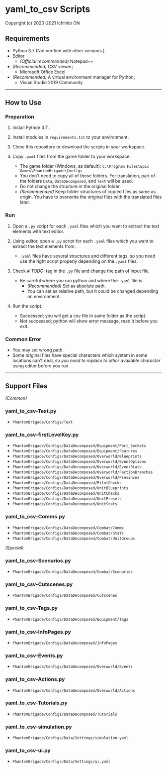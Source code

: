 # yaml_to_csv Scripts

Copyright (c) 2020-2021 Ichihito Ohi

## Requirements
- Python 3.7 (Not verified with other versions.)
- Editor
    - *(Official recommended)* Notepad++
- *(Recommended)* CSV viewer;
    - Microsoft Office Excel
- *(Recommended)* A virtual environment manager for Python;
    - Visual Studio 2019 Community

---
## How to Use

### Preparation
1. Install Python 3.7 .

1. Install modules in `requirements.txt` to your environment.

1. Clone this repository or download the scripts in your workspace.

1. Copy `.yaml` files from the game folder to your workspace.
    - The game folder (Windows, as default): `C:\Program Files\Epic Games\PhantomBrigade\Configs`
    - You don't need to copy all of those folders. For translation, part of the folders `Data`, `DataDecomposed`, and `Text` will be used.
    - Do not change the structure in the original folder.
    - *(Recommended)* Keep folder structures of copied files as same as origin. You have to overwrite the original files with the translated files later.


### Run
1. Open a `.py` script for each `.yaml` files which you want to extract the text elements with text editor.

1. Using editor, open a `.py` script for each `.yaml` files which you want to extract the text elements from.
    - `.yaml` files have several structures and different tags, so you need use the right script properly depending on the `.yaml` files.

1. Check *# TODO:* tag in the `.py` file and change the path of input file.
    - Be careful where you run python and where the `.yaml` file is.
        - *(Recommended)* Set as absolute path.
        - You can set as relative path, but it could be changed depending on environment.

1.  Run the script.
    - Successed; you will get a csv file in same folder as the script.
    - Not successed; python will show error message, read it before you exit.

### Common Error
- You may set wrong path.
- Some original files have special characters which system in some locations can't deal, so *you need to replace to other available character* using editor before you run.

---
## Support Files

_(Common)_
### yaml_to_csv-Text.py
- `PhantomBrigade/Configs/Text`
### yaml_to_csv-firstLevelKey.py
- `PhantomBrigade/Configs/DataDecomposed/Equipment/Part_Sockets`
- `PhantomBrigade/Configs/DataDecomposed/Equipment/Features`
- `PhantomBrigade/Configs/DataDecomposed/Overworld/Blueprints`
- `PhantomBrigade/Configs/DataDecomposed/Overworld/EventOptions`
- `PhantomBrigade/Configs/DataDecomposed/Overworld/EventStats`
- `PhantomBrigade/Configs/DataDecomposed/Overworld/FactionBranches`
- `PhantomBrigade/Configs/DataDecomposed/Overworld/Provinces`
- `PhantomBrigade/Configs/DataDecomposed/PilotChecks`
- `PhantomBrigade/Configs/DataDecomposed/UnitBlueprints`
- `PhantomBrigade/Configs/DataDecomposed/UnitChecks`
- `PhantomBrigade/Configs/DataDecomposed/UnitPresets`
- `PhantomBrigade/Configs/DataDecomposed/UnitStats`
### yaml_to_csv-Comms.py
- `PhantomBrigade/Configs/DataDecomposed/Combat/Comms`
- `PhantomBrigade/Configs/DataDecomposed/Combat/Stats`
- `PhantomBrigade/Configs/DataDecomposed/Combat/UnitGroups`

_(Special)_
### yaml_to_csv-Scenarios.py
- `PhantomBrigade/Configs/DataDecomposed/Combat/Scenarios`
### yaml_to_csv-Cutscenes.py
- `PhantomBrigade/Configs/DataDecomposed/Cutscenes`
### yaml_to_csv-Tags.py
- `PhantomBrigade/Configs/DataDecomposed/Equipment/Tags`
### yaml_to_csv-InfoPages.py
- `PhantomBrigade/Configs/DataDecomposed/InfoPages`
### yaml_to_csv-Events.py
- `PhantomBrigade/Configs/DataDecomposed/Overworld/Events`
### yaml_to_csv-Actions.py
- `PhantomBrigade/Configs/DataDecomposed/Overworld/Actions`
### yaml_to_csv-Tutorials.py
- `PhantomBrigade/Configs/DataDecomposed/Tutorials`
### yaml_to_csv-simulation.py
- `PhantomBrigade/Configs/Data/Settings/simulation.yaml`
### yaml_to_csv-ui.py
- `PhantomBrigade/Configs/Data/Settings/ui.yaml`
